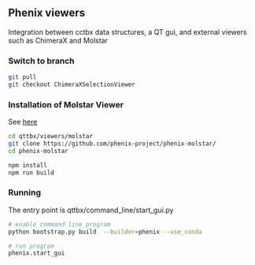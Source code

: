 ## Phenix viewers 
Integration between cctbx data structures, a QT gui, and external viewers such as ChimeraX and Molstar

### Switch to branch
```bash
git pull
git checkout ChimeraXSelectionViewer
```

### Installation of Molstar Viewer
See [here](https://github.com/phenix-project/phenix-molstar)

```bash
cd qttbx/viewers/molstar
git clone https://github.com/phenix-project/phenix-molstar/
cd phenix-molstar

npm install
npm run build
```


### Running
The entry point is qttbx/command_line/start_gui.py
```bash
# enable command line program
python bootstrap.py build  --builder=phenix --use_conda

# run program
phenix.start_gui
```
